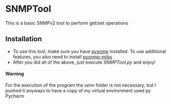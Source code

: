 # SNMPTool 
This is a basic SNMPv2 tool to perform get/set operations
## Installation
* To use this tool, make sure you have [pysnmp](https://github.com/etingof/pysnmp) installed. To use additional features, you also need to install [pysnmp-mibs](https://github.com/etingof/pysnmp-mibs) 
* After you did all of the above, just execute *SNMPTool.py* and enjoy!

#### Warning
For the execution of the program the *venv* folder is not necessary, but I pushed it anyways to have a copy of my virtual environment used py Pycharm
